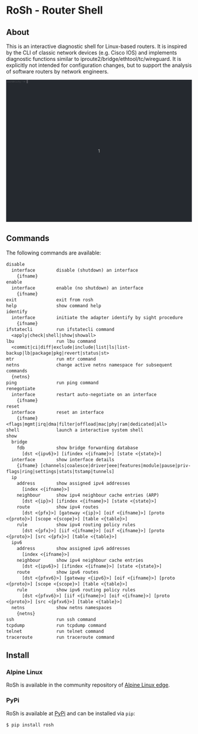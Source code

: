 # RoSh - Router Shell

## About

This is an interactive diagnostic shell for Linux-based routers. It is inspired by the CLI of classic network devices (e.g. Cisco IOS) and implements diagnostic functions similar to iproute2/bridge/ethtool/tc/wireguard. It is explicitly not intended for configuration changes, but to support the analysis of software routers by network engineers.

![RoSh demo](doc/demo.gif)


## Commands

The following commands are available:

```
disable
  interface        disable (shutdown) an interface
    {ifname}
enable
  interface        enable (no shutdown) an interface
    {ifname}
exit               exit from rosh
help               show command help
identify
  interface        initiate the adapter identify by sight procedure
    {ifname}
ifstatecli         run ifstatecli command
  <apply|check|shell|show|showall>
lbu                run lbu command
  <commit|ci|diff|exclude|include|list|ls|list-backup|lb|package|pkg|revert|status|st>
mtr                run mtr command
netns              change active netns namespace for subsequent commands
  {netns}
ping               run ping command
renegotiate
  interface        restart auto-negotiate on an interface
    {ifname}
reset
  interface        reset an interface
    {ifname} <flags|mgmt|irq|dma|filter|offload|mac|phy|ram|dedicated|all>
shell              launch a interactive system shell
show
  bridge
    fdb            show bridge forwarding database
      [dst <{ipv6}>] [ifindex <{ifname}>] [state <{state}>]
  interface        show interface details
    {ifname} [channels|coalesce|driver|eee|features|module|pause|priv-flags|ring|settings|stats|tstamp|tunnels]
  ip
    address        show assigned ipv4 addresses
      [index <{ifname}>]
    neighbour      show ipv4 neighbour cache entries (ARP)
      [dst <{ip}>] [ifindex <{ifname}>] [state <{state}>]
    route          show ipv4 routes
      [dst <{pfx}>] [gateway <{ip}>] [oif <{ifname}>] [proto <{proto}>] [scope <{scope}>] [table <{table}>]
    rule           show ipv4 routing policy rules
      [dst <{pfx}>] [iif <{ifname}>] [oif <{ifname}>] [proto <{proto}>] [src <{pfx}>] [table <{table}>]
  ipv6
    address        show assigned ipv6 addresses
      [index <{ifname}>]
    neighbour      show ipv4 neighbour cache entries
      [dst <{ipv6}>] [ifindex <{ifname}>] [state <{state}>]
    route          show ipv6 routes
      [dst <{pfxv6}>] [gateway <{ipv6}>] [oif <{ifname}>] [proto <{proto}>] [scope <{scope}>] [table <{table}>]
    rule           show ipv6 routing policy rules
      [dst <{pfxv6}>] [iif <{ifname}>] [oif <{ifname}>] [proto <{proto}>] [src <{pfxv6}>] [table <{table}>]
  netns            show netns namespaces
    {netns}
ssh                run ssh command
tcpdump            run tcpdump command
telnet             run telnet command
traceroute         run traceroute command
```

## Install

### Alpine Linux

RoSh is available in the community repository of [Alpine Linux edge](https://pkgs.alpinelinux.org/packages?name=rosh).

### PyPi

RoSh is available at [PyPi](https://pypi.org/project/rosh/) and can be installed via `pip`:

```
$ pip install rosh
```

